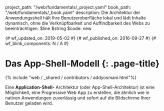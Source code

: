 project_path: "/web/fundamentals/_project.yaml"
book_path: "/web/fundamentals/_book.yaml"
description: Die Architektur der Anwendungsshell hält Ihre Benutzeroberfläche lokal und lädt Inhalte dynamisch, ohne die Verknüpfbarkeit und Auffindbarkeit des Webs zu beeinträchtigen.
$line
  $string
    $code: new

{# wf_updated_on: 2019-05-02 #} {# wf_published_on: 2016-09-27 #} {# wf_blink_components: N / A #}

# Das App-Shell-Modell {: .page-title}

{% include "web / _shared / contributors / addyosmani.html"%}

Eine **Application-Shell-** Architektur (oder App-Shell-Architektur) ist eine Möglichkeit, eine Progressive Web App zu erstellen, die ähnlich wie in nativen Anwendungen zuverlässig und sofort auf die Bildschirme Ihrer Benutzer geladen wird.
